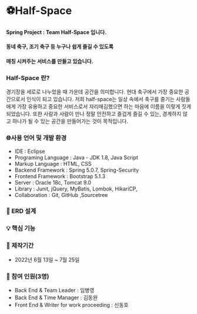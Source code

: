 # ⚽Half-Space
#### Spring Project : Team Half-Space 입니다. 

#### 동네 축구, 조기 축구 등 누구나 쉽게 즐길 수 있도록 

#### 매칭 시켜주는 서비스를 만들고 있습니다. 



### Half-Space 란?

경기장을 세로로 나누었을 때 가운데 공간을 의미합니다. 현대 축구에서 가장 중요한 공간으로서 
인식이 되고 있습니다. 저희 half-space는 일상 속에서 축구를 즐기는 사람들에게 가장 유용하고 중요한 
서비스로서 자리매김했으면 하는 마음에 이름을 이렇게 짓게 되었습니다. 또한 사람과 사람이 만나 
정말 안전하고 즐겁게 즐길 수 있는, 경계하지 않고 하나가 될 수 있는 공간을 만들어가는 것이 목적입니다.



### 🌐사용 언어 및 개발 환경

- IDE : Eclipse 
- Programing Language : Java - JDK 1.8, Java Script 
- Markup Language : HTML, CSS
- Backend Framework : Spring 5.0.7, Spring-Security
- Frontend Framework : Bootstrap 5.1.3
- Server : Oracle 18c, Tomcat 9.0 
- Library : Junit, jQuery, MyBatis, Lombok, HikariCP, 
- Collaboration : Git, GitHub ,Sourcetree



###  🌌 ERD 설계



### 💡 핵심 기능



### 📌 제작기간 

- 2022년 6월 13일 ~ 7월 25일



### 📌 참여 인원(3명)

- Back End & Team Leader : 임병영
- Back End & Time Manager : 김동완
- Front End & Writer for work proceeding : 신동호



### 

### 



